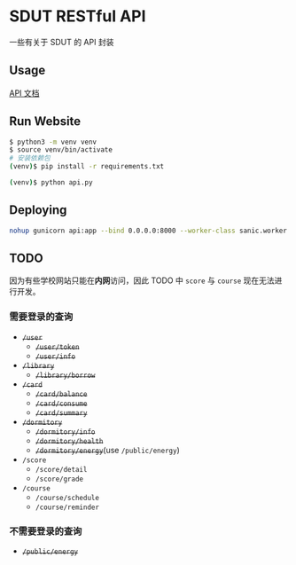 # SDUT RESTful API

一些有关于 SDUT 的 API 封装

## Usage

[API 文档](docs/api.md)

## Run Website

```bash
$ python3 -m venv venv
$ source venv/bin/activate
# 安装依赖包
(venv)$ pip install -r requirements.txt

(venv)$ python api.py
```

## Deploying

```bash
nohup gunicorn api:app --bind 0.0.0.0:8000 --worker-class sanic.worker.GunicornWorker --max-requests 1000 &
```

## TODO

因为有些学校网站只能在**内网**访问，因此 TODO 中 `score` 与 `course` 现在无法进行开发。

### 需要登录的查询

- <del>`/user`</del>
  - <del>`/user/token`</del>
  - <del>`/user/info`</del>
- <del>`/library`</del>
  - <del>`/library/borrow`</del>
- <del>`/card`</del>
  - <del>`/card/balance`</del>
  - <del>`/card/consume`</del>
  - <del>`/card/summary`</del>
- <del>`/dormitory`</del>
  - <del>`/dormitory/info`</del>
  - <del>`/dormitory/health`</del>
  - <del>`/dormitory/energy`</del>(use `/public/energy`)
- `/score`
  - `/score/detail`
  - `/score/grade`
- `/course`
  - `/course/schedule`
  - `/course/reminder`

### 不需要登录的查询

- <del>`/public/energy`</del>
